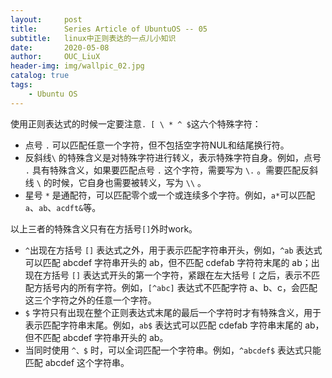 ```yaml
---
layout:     post
title:      Series Article of UbuntuOS -- 05 
subtitle:   linux中正则表达的一点儿小知识     
date:       2020-05-08
author:     OUC_LiuX
header-img: img/wallpic_02.jpg
catalog: true
tags:
    - Ubuntu OS
---
```


使用正则表达式的时候一定要注意`. [ \ * ^ $`这六个特殊字符：   
* 点号 `.` 可以匹配任意一个字符，但不包括空字符NUL和结尾换行符。    
* 反斜线`\` 的特殊含义是对特殊字符进行转义，表示特殊字符自身。例如，点号 `.` 具有特殊含义，如果要匹配点号 `.` 这个字符，需要写为 `\.` 。需要匹配反斜线 `\` 的时候，它自身也需要被转义，写为 `\\` 。     
* 星号 `*` 是通配符，可以匹配零个或一个或连续多个字符。例如，`a*`可以匹配`a`、`ab`、`acdft&`等。    

以上三者的特殊含义只有在方括号`[]`外时work。

* `^`出现在方括号 `[]` 表达式之外，用于表示匹配字符串开头，例如，`^ab` 表达式可以匹配 abcdef 字符串开头的 ab，但不匹配 cdefab 字符符末尾的 ab；出现在方括号 `[]` 表达式开头的第一个字符，紧跟在左大括号 `[` 之后，表示不匹配方括号内的所有字符。例如，`[^abc]` 表达式不匹配字符 a、b、c，会匹配这三个字符之外的任意一个字符。     
* `$` 字符只有出现在整个正则表达式末尾的最后一个字符时才有特殊含义，用于表示匹配字符串末尾。例如，`ab$` 表达式可以匹配 cdefab 字符串末尾的 ab，但不匹配 abcdef 字符串开头的 ab。     
* 当同时使用 `^、$` 时，可以全词匹配一个字符串。例如，`^abcdef$` 表达式只能匹配 abcdef 这个字符串。     


